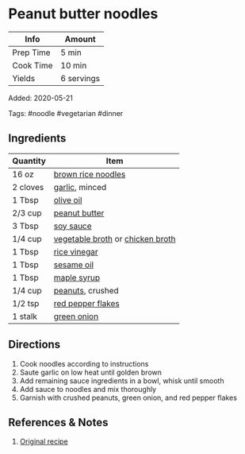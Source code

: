 # Peanut butter noodles

| Info      | Amount     |
| --------- | ---------- |
| Prep Time | 5 min      |
| Cook Time | 10 min     |
| Yields    | 6 servings |

Added: 2020-05-21

Tags: #noodle #vegetarian #dinner

## Ingredients

| Quantity | Item                                                                                                         |
| -------- | ------------------------------------------------------------------------------------------------------------ |
| 16 oz    | [brown rice noodles](../Ingredients/brown%20rice%20noodles.md)                                               |
| 2 cloves | [garlic](../Ingredients/garlic.md), minced                                                                   |
| 1 Tbsp   | [olive oil](../Ingredients/olive%20oil.md)                                                                   |
| 2/3 cup  | [peanut butter](../Ingredients/peanut%20butter.md)                                                           |
| 3 Tbsp   | [soy sauce](../Ingredients/soy%20sauce.md)                                                                   |
| 1/4 cup  | [vegetable broth](../Ingredients/vegetable%20broth.md) or [chicken broth](../Ingredients/chicken%20broth.md) |
| 1 Tbsp   | [rice vinegar](../Ingredients/rice-vinegar.md)                                                               |
| 1 Tbsp   | [sesame oil](../Ingredients/sesame%20oil.md)                                                                 |
| 1 Tbsp   | [maple syrup](../Ingredients/maple%20syrup.md)                                                               |
| 1/4 cup  | [peanuts](../Ingredients/peanuts.md), crushed                                                                |
| 1/2 tsp  | [red pepper flakes](../Ingredients/red-pepper-flakes.md)                                                     |
| 1 stalk  | [green onion](../Ingredients/green%20onion.md)                                                               |

## Directions

1. Cook noodles according to instructions
2. Saute garlic on low heat until golden brown
3. Add remaining sauce ingredients in a bowl, whisk until smooth
4. Add sauce to noodles and mix thoroughly
5. Garnish with crushed peanuts, green onion, and red pepper flakes

## References & Notes

1. [Original recipe](https://eatwithclarity.com/spicy-peanut-butter-noodles/print/9682/)
